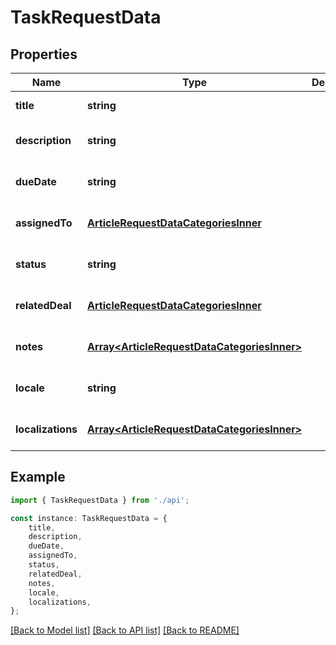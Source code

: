 # TaskRequestData


## Properties

Name | Type | Description | Notes
------------ | ------------- | ------------- | -------------
**title** | **string** |  | [default to undefined]
**description** | **string** |  | [optional] [default to undefined]
**dueDate** | **string** |  | [optional] [default to undefined]
**assignedTo** | [**ArticleRequestDataCategoriesInner**](ArticleRequestDataCategoriesInner.md) |  | [optional] [default to undefined]
**status** | **string** |  | [optional] [default to undefined]
**relatedDeal** | [**ArticleRequestDataCategoriesInner**](ArticleRequestDataCategoriesInner.md) |  | [optional] [default to undefined]
**notes** | [**Array&lt;ArticleRequestDataCategoriesInner&gt;**](ArticleRequestDataCategoriesInner.md) |  | [optional] [default to undefined]
**locale** | **string** |  | [optional] [default to undefined]
**localizations** | [**Array&lt;ArticleRequestDataCategoriesInner&gt;**](ArticleRequestDataCategoriesInner.md) |  | [optional] [default to undefined]

## Example

```typescript
import { TaskRequestData } from './api';

const instance: TaskRequestData = {
    title,
    description,
    dueDate,
    assignedTo,
    status,
    relatedDeal,
    notes,
    locale,
    localizations,
};
```

[[Back to Model list]](../README.md#documentation-for-models) [[Back to API list]](../README.md#documentation-for-api-endpoints) [[Back to README]](../README.md)
